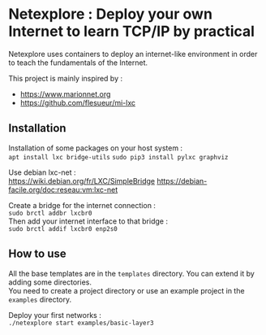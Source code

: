 # Netexplore : Deploy your own Internet to learn TCP/IP by practical

Netexplore uses containers to deploy an internet-like environment in order to teach the fundamentals of the Internet.

This project is mainly inspired by :
 * https://www.marionnet.org
 * https://github.com/flesueur/mi-lxc

## Installation

Installation of some packages on your host system : \
`apt install lxc bridge-utils`
`sudo pip3 install pylxc graphviz` 

Use debian lxc-net : \
https://wiki.debian.org/fr/LXC/SimpleBridge
https://debian-facile.org/doc:reseau:vm:lxc-net

Create a bridge for the internet connection : \
`sudo brctl addbr lxcbr0` \
Then add your internet interface to that bridge : \
`sudo brctl addif lxcbr0 enp2s0`

## How to use

All the base templates are in the `templates` directory. You can extend it by adding some directories. \
You need to create a project directory or use an example project in the `examples` directory.

Deploy your first networks : \
`./netexplore start examples/basic-layer3`
